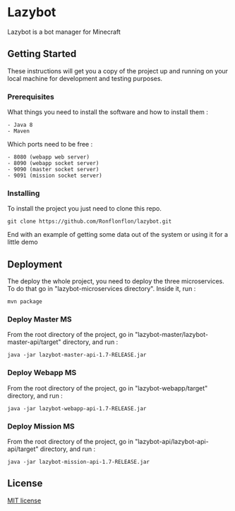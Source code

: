 # Lazybot

Lazybot is a bot manager for Minecraft

## Getting Started

These instructions will get you a copy of the project up and running on your local machine for development and testing purposes.

### Prerequisites

What things you need to install the software and how to install them :

```
- Java 8
- Maven
```

Which ports need to be free :
```
- 8080 (webapp web server)
- 8090 (webapp socket server)
- 9090 (master socket server)
- 9091 (mission socket server)
```

### Installing

To install the project you just need to clone this repo.

```
git clone https://github.com/Ronflonflon/lazybot.git
```

End with an example of getting some data out of the system or using it for a little demo

## Deployment
The deploy the whole project, you need to deploy the three microservices. To do that go in "lazybot-microservices directory".
Inside it, run :
```
mvn package
```
### Deploy Master MS
From the root directory of the project, go in "lazybot-master/lazybot-master-api/target" directory, and run :
```
java -jar lazybot-master-api-1.7-RELEASE.jar
```
### Deploy Webapp MS
From the root directory of the project, go in "lazybot-webapp/target" directory, and run :
```
java -jar lazybot-webapp-api-1.7-RELEASE.jar
```
### Deploy Mission MS
From the root directory of the project, go in "lazybot-api/lazybot-api-api/target" directory, and run :
```
java -jar lazybot-mission-api-1.7-RELEASE.jar
```

## License
[MIT license](https://github.com/Ronflonflon/lazybot/blob/master/LICENSE.txt)